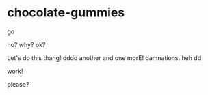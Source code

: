 chocolate-gummies
=================

go

no?
why?
ok?

Let's do this thang!
dddd
another
and one morE!
damnations.
heh
dd

work!

please?
